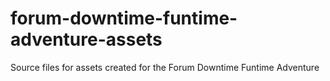 forum-downtime-funtime-adventure-assets
=================================

Source files for assets created for the Forum Downtime Funtime Adventure
